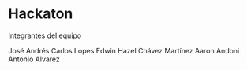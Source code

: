 # Hackaton

Integrantes del equipo 

José Andrés Carlos Lopes
Edwin Hazel Chávez Martínez
Aaron Andoni
Antonio Alvarez
